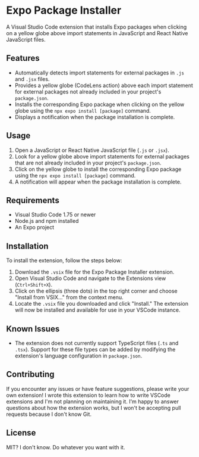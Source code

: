 # Expo Package Installer

A Visual Studio Code extension that installs Expo packages when clicking on a yellow globe above import statements in JavaScript and React Native JavaScript files.

## Features

- Automatically detects import statements for external packages in `.js` and `.jsx` files.
- Provides a yellow globe (CodeLens action) above each import statement for external packages not already included in your project's `package.json`.
- Installs the corresponding Expo package when clicking on the yellow globe using the `npx expo install [package]` command.
- Displays a notification when the package installation is complete.

## Usage

1. Open a JavaScript or React Native JavaScript file (`.js` or `.jsx`).
2. Look for a yellow globe above import statements for external packages that are not already included in your project's `package.json`.
3. Click on the yellow globe to install the corresponding Expo package using the `npx expo install [package]` command.
4. A notification will appear when the package installation is complete.

## Requirements

- Visual Studio Code 1.75 or newer
- Node.js and npm installed
- An Expo project

## Installation

To install the extension, follow the steps below:

1. Download the `.vsix` file for the Expo Package Installer extension.
2. Open Visual Studio Code and navigate to the Extensions view (`Ctrl+Shift+X`).
3. Click on the ellipsis (three dots) in the top right corner and choose "Install from VSIX..." from the context menu.
4. Locate the `.vsix` file you downloaded and click "Install." The extension will now be installed and available for use in your VSCode instance.

## Known Issues

- The extension does not currently support TypeScript files (`.ts` and `.tsx`). Support for these file types can be added by modifying the extension's language configuration in `package.json`.

## Contributing

If you encounter any issues or have feature suggestions, please write your own extension! I wrote this extension to learn how to write VSCode extensions and I'm not planning on maintaining it. I'm happy to answer questions about how the extension works, but I won't be accepting pull requests because I don't know Git.

## License

MIT? I don't know. Do whatever you want with it.
